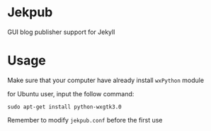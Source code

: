 # Jekpub

GUI blog publisher support for Jekyll

# Usage

Make sure that your computer have already install `wxPython` module

for Ubuntu user, input the follow command:

`sudo apt-get install python-wxgtk3.0`

Remember to modify `jekpub.conf` before the first use
